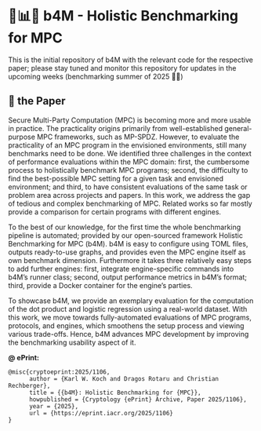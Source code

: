 # 🌅📊🙌 b4M - Holistic Benchmarking for MPC

This is the initial repository of b4M with the relevant code for the respective paper;
please stay tuned and monitor this repository for updates in the upcoming weeks (benchmarking summer of 2025 🌅😊)

## 📜 the Paper

Secure Multi-Party Computation (MPC) is becoming more and more usable in practice. The practicality origins primarily from well-established general-purpose MPC frameworks, such as MP-SPDZ. However, to evaluate the practicality of an MPC program in the envisioned environments, still many benchmarks need to be done. We identified three challenges in the context of performance evaluations within the MPC domain: first, the cumbersome process to holistically benchmark MPC programs; second, the difficulty to find the best-possible MPC setting for a given task and envisioned environment; and third, to have consistent evaluations of the same task or problem area across projects and papers. In this work, we address the gap of tedious and complex benchmarking of MPC. Related works so far mostly provide a comparison for certain programs with different engines.

To the best of our knowledge, for the first time the whole benchmarking pipeline is automated; provided by our open-sourced framework Holistic Benchmarking for MPC (b4M). b4M is easy to configure using TOML files, outputs ready-to-use graphs, and provides even the MPC engine itself as own benchmark dimension. Furthermore it takes three relatively easy steps to add further engines: first, integrate engine-specific commands into b4M’s runner class; second, output performance metrics in b4M’s format; third, provide a Docker container for the engine’s parties.

To showcase b4M, we provide an exemplary evaluation for the computation of the dot product and logistic regression using a real-world dataset. With this work, we move towards fully-automated evaluations of MPC programs, protocols, and engines, which smoothens the setup process and viewing various trade-offs. Hence, b4M advances MPC development by improving the benchmarking usability aspect of it.

**@ ePrint:**
```
@misc{cryptoeprint:2025/1106,
      author = {Karl W. Koch and Dragos Rotaru and Christian Rechberger},
      title = {{b4M}: Holistic Benchmarking for {MPC}},
      howpublished = {Cryptology {ePrint} Archive, Paper 2025/1106},
      year = {2025},
      url = {https://eprint.iacr.org/2025/1106}
}
```
